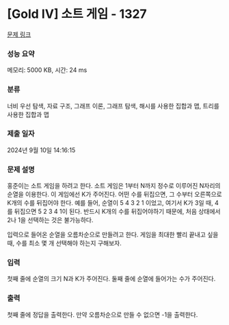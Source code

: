 # [Gold IV] 소트 게임 - 1327 

[문제 링크](https://www.acmicpc.net/problem/1327) 

### 성능 요약

메모리: 5000 KB, 시간: 24 ms

### 분류

너비 우선 탐색, 자료 구조, 그래프 이론, 그래프 탐색, 해시를 사용한 집합과 맵, 트리를 사용한 집합과 맵

### 제출 일자

2024년 9월 10일 14:16:15

### 문제 설명

<p>홍준이는 소트 게임을 하려고 한다. 소트 게임은 1부터 N까지 정수로 이루어진 N자리의 순열을 이용한다. 이 게임에선 K가 주어진다. 어떤 수를 뒤집으면, 그 수부터 오른쪽으로 K개의 수를 뒤집어야 한다. 예를 들어, 순열이 5 4 3 2 1 이었고, 여기서 K가 3일 때, 4를 뒤집으면 5 2 3 4 1이 된다. 반드시 K개의 수를 뒤집어야하기 때문에, 처음 상태에서 2나 1을 선택하는 것은 불가능하다.</p>

<p>입력으로 들어온 순열을 오름차순으로 만들려고 한다. 게임을 최대한 빨리 끝내고 싶을 때, 수를 최소 몇 개 선택해야 하는지 구해보자.</p>

### 입력 

 <p>첫째 줄에 순열의 크기 N과 K가 주어진다. 둘째 줄에 순열에 들어가는 수가 주어진다.</p>

### 출력 

 <p>첫째 줄에 정답을 출력한다. 만약 오름차순으로 만들 수 없으면 -1을 출력한다.</p>

